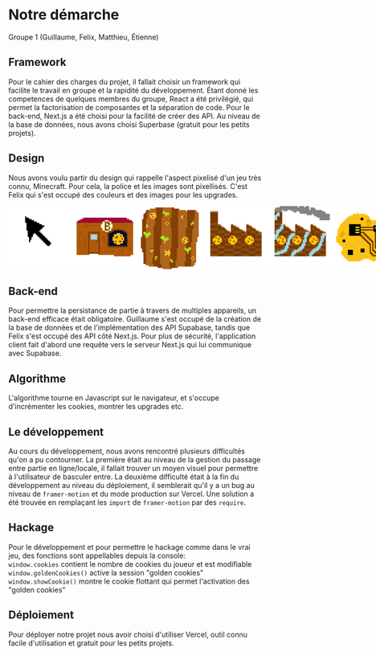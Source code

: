 # Notre démarche
Groupe 1 (Guillaume, Felix, Matthieu, Étienne)

## Framework
Pour le cahier des charges du projet, il fallait choisir un framework qui facilite le travail en groupe et la rapidité du développement. Étant donné les competences de quelques membres du groupe, React a été privilégié, qui permet la factorisation de composantes et la séparation de code.
Pour le back-end, Next.js a été choisi pour la facilité de créer des API.
Au niveau de la base de données, nous avons choisi Superbase (gratuit pour les petits projets).

## Design
Nous avons voulu partir du design qui rappelle l'aspect pixelisé d'un jeu très connu, Minecraft. Pour cela, la police et les images sont pixellisés.
C'est Felix qui s'est occupé des couleurs et des images pour les upgrades.

<div style="text-align: center; display: flex">
  <img src="public/autoclick.png" width="128">
  <img src="public/bakery.png" width="128">
  <img src="public/farm.png" width="128">
  <img src="public/factory.png" width="128">
  <img src="public/super-factory.png" width="128">
  <img src="public/ai-cookie.png" width="128">
</div>

## Back-end
Pour permettre la persistance de partie à travers de multiples appareils, un back-end efficace était obligatoire. Guillaume s'est occupé de la création de la base de données et de l'implémentation des API Supabase, tandis que Felix s'est occupé des API côté Next.js. Pour plus de sécurité, l'application client fait d'abord une requête vers le serveur Next.js qui lui communique avec Supabase.

## Algorithme
L'algorithme tourne en Javascript sur le navigateur, et s'occupe d'incrémenter les cookies, montrer les upgrades etc.

## Le développement
Au cours du développement, nous avons rencontré plusieurs difficultés qu'on a pu contourner.
La première était au niveau de la gestion du passage entre partie en ligne/locale, il fallait trouver un moyen visuel pour permettre à l'utilisateur de basculer entre.
La deuxième difficulté était à la fin du développement au niveau du déploiement, il semblerait qu'il y a un bug au niveau de `framer-motion` et du mode production sur Vercel. Une solution a été trouvée en remplaçant les `import` de `framer-motion` par des `require`. 

## Hackage
Pour le développement et pour permettre le hackage comme dans le vrai jeu, des fonctions sont appellables depuis la console:\
`window.cookies` contient le nombre de cookies du joueur et est modifiable\
`window.goldenCookies()` active la session "golden cookies"\
`window.showCookie()` montre le cookie flottant qui permet l'activation des "golden cookies"

## Déploiement
Pour déployer notre projet nous avoir choisi d'utiliser Vercel, outil connu facile d'utilisation et gratuit pour les petits projets.
